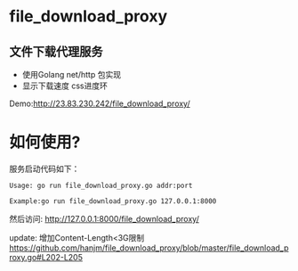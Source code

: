 # file_download_proxy
文件下载代理服务
------------
- 使用Golang net/http 包实现
- 显示下载速度 css进度环

Demo:http://23.83.230.242/file_download_proxy/

# 如何使用?
服务启动代码如下：

```shell
Usage: go run file_download_proxy.go addr:port

Example:go run file_download_proxy.go 127.0.0.1:8000
```
然后访问: http://127.0.0.1:8000/file_download_proxy/

update:
增加Content-Length<3G限制
https://github.com/hanjm/file_download_proxy/blob/master/file_download_proxy.go#L202-L205
